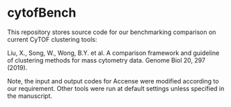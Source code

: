 # cytofBench
This repository stores source code for our benchmarking comparison on current CyTOF clustering tools:

Liu, X., Song, W., Wong, B.Y. et al. A comparison framework and guideline of clustering methods for mass cytometry data. Genome Biol 20, 297 (2019).

Note, the input and output codes for Accense were modified according to our requirement. Other tools were run at default settings unless specified in the manuscript. 
